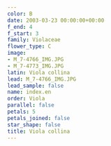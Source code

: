 ```yaml
---
color: B
date: 2003-03-23 00:00:00+00:00
f_end: 4
f_start: 3
family: Violaceae
flower_type: C
image:
- M_7-4766_IMG.JPG
- M_7-4773_IMG.JPG
latin: Viola collina
lead: M_7-4766_IMG.JPG
lead_sample: false
name: index.en
order: Viola
parallel: false
petals: 5
petals_joined: false
star_shape: false
title: Viola collina
---
```

